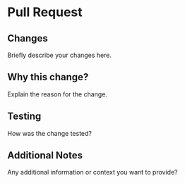 # Pull Request

## Changes

Briefly describe your changes here.

## Why this change?

Explain the reason for the change.

## Testing

How was the change tested?

## Additional Notes

Any additional information or context you want to provide?
